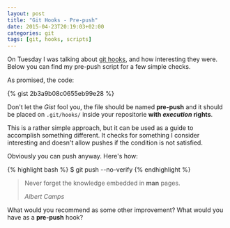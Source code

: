 ```yaml
---
layout: post
title: "Git Hooks - Pre-push"
date: 2015-04-23T20:19:03+02:00
categories: git
tags: [git, hooks, scripts]
---
```


On Tuesday I was talking about [git hooks][ghooks], and how interesting they were. Below you can find my pre-push script for a few simple checks.

As promised, the code:

{% gist 2b3a9b08c0655eb99e28 %}

Don't let the _Gist_ fool you, the file should be named **pre-push** and it should be placed on `.git/hooks/` inside your repositorie **with _execution_ rights**.

This is a rather simple approach, but it can be used as a guide to accomplish something different. It checks for something I consider interesting and doesn't allow pushes if the condition is not satisfied.

Obviously you can push anyway. Here's how:

{% highlight bash %}
$ git push --no-verify
{% endhighlight %}

<blockquote><p>Never forget the knowledge embedded in <b>man</b> pages.</p><footer><cite>Albert Camps</cite></footer></blockquote>

What would you recommend as some other improvement? What would you have as a **pre-push** hook?

[ghooks]: http://www.albertcamps.io/git/2015/04/21/git-hooks-introduction.html
